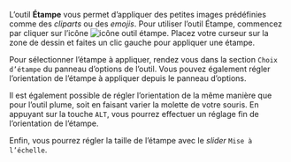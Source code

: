 L’outil **Étampe** vous permet d’appliquer des petites images prédéfinies comme des _cliparts_ ou des _emojis_. Pour utiliser l’outil Étampe, commencez par cliquer sur l’icône ![icône outil étampe](../../assets/PLACEHOLDER.png). Placez votre curseur sur la zone de dessin et faites un clic gauche pour appliquer une étampe. 

Pour sélectionner l’étampe à appliquer, rendez vous dans la section `Choix d’étampe` du panneau d’options de l’outil. Vous pouvez également régler l’orientation de l’étampe à appliquer depuis le panneau d’options. 

 Il est également possible de régler l’orientation de la même manière que pour l’outil plume, soit en faisant varier la molette de votre souris. En appuyant sur la touche `ALT`, vous pourrez effectuer un réglage fin de l’orientation de l’étampe. 

 Enfin, vous pourrez régler la taille de l’étampe avec le _slider_ `Mise à l’échelle`.
